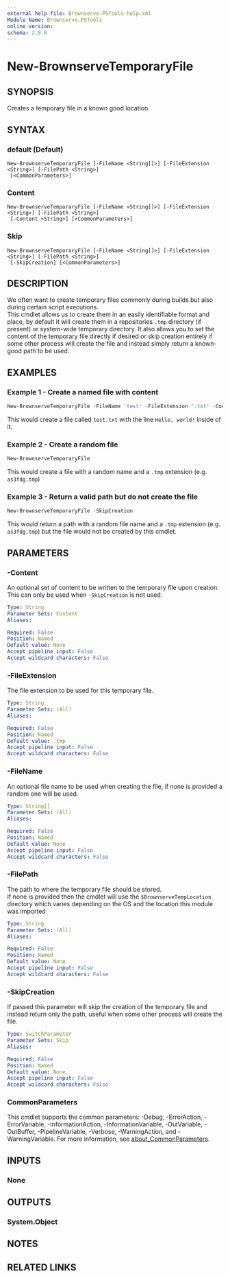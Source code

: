 ```yaml
---
external help file: Brownserve.PSTools-help.xml
Module Name: Brownserve.PSTools
online version:
schema: 2.0.0
---
```


# New-BrownserveTemporaryFile

## SYNOPSIS
Creates a temporary file in a known good location.

## SYNTAX

### default (Default)
```
New-BrownserveTemporaryFile [-FileName <String[]>] [-FileExtension <String>] [-FilePath <String>]
 [<CommonParameters>]
```

### Content
```
New-BrownserveTemporaryFile [-FileName <String[]>] [-FileExtension <String>] [-FilePath <String>]
 [-Content <String>] [<CommonParameters>]
```

### Skip
```
New-BrownserveTemporaryFile [-FileName <String[]>] [-FileExtension <String>] [-FilePath <String>]
 [-SkipCreation] [<CommonParameters>]
```

## DESCRIPTION
We often want to create temporary files commonly during builds but also during certain script executions.  
This cmdlet allows us to create them in an easily identifiable format and place, by default it will create them in a repositories `.tmp` directory (if present) or system-wide temporary directory.
It also allows you to set the content of the temporary file directly if desired or skip creation entirely if some other process will create the file and instead simply return a known-good path to be used.

## EXAMPLES

### Example 1 - Create a named file with content
```powershell
New-BrownserveTemporaryFile -FileName 'test' -FileExtension '.txt' -Content 'Hello, world!'
```

This would create a file called `test.txt` with the line `Hello, world!` inside of it.

### Example 2 - Create a random file
```powershell
New-BrownserveTemporaryFile
```

This would create a file with a random name and a `.tmp` extension (e.g. `as3fdg.tmp`)

### Example 3 - Return a valid path but do not create the file
```powershell
New-BrownserveTemporaryFile -SkipCreation
```

This would return a path with a random file name and a `.tmp` extension (e.g. `as3fdg.tmp`) but the file would not be created by this cmdlet.

## PARAMETERS

### -Content
An optional set of content to be written to the temporary file upon creation.  
This can only be used when `-SkipCreation` is not used.

```yaml
Type: String
Parameter Sets: Content
Aliases:

Required: False
Position: Named
Default value: None
Accept pipeline input: False
Accept wildcard characters: False
```

### -FileExtension
The file extension to be used for this temporary file.

```yaml
Type: String
Parameter Sets: (All)
Aliases:

Required: False
Position: Named
Default value: .tmp
Accept pipeline input: False
Accept wildcard characters: False
```

### -FileName
An optional file name to be used when creating the file, if none is provided a random one will be used.

```yaml
Type: String[]
Parameter Sets: (All)
Aliases:

Required: False
Position: Named
Default value: None
Accept pipeline input: False
Accept wildcard characters: False
```

### -FilePath
The path to where the temporary file should be stored.  
If none is provided then the cmdlet will use the `$BrownserveTempLocation` directory which varies depending on the OS and the location this module was imported

```yaml
Type: String
Parameter Sets: (All)
Aliases:

Required: False
Position: Named
Default value: None
Accept pipeline input: False
Accept wildcard characters: False
```

### -SkipCreation
If passed this parameter will skip the creation of the temporary file and instead return only the path, useful when some other process will create the file.

```yaml
Type: SwitchParameter
Parameter Sets: Skip
Aliases:

Required: False
Position: Named
Default value: None
Accept pipeline input: False
Accept wildcard characters: False
```

### CommonParameters
This cmdlet supports the common parameters: -Debug, -ErrorAction, -ErrorVariable, -InformationAction, -InformationVariable, -OutVariable, -OutBuffer, -PipelineVariable, -Verbose, -WarningAction, and -WarningVariable. For more information, see [about_CommonParameters](http://go.microsoft.com/fwlink/?LinkID=113216).

## INPUTS

### None
## OUTPUTS

### System.Object
## NOTES

## RELATED LINKS
